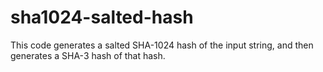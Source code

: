 # sha1024-salted-hash
This code generates a salted SHA-1024 hash of the input string, and then generates a SHA-3 hash of that hash. 
